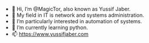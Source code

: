 - 👋 Hi, I’m @MagicTor, also known as Yussif Jaber.
- 💞️ My field in IT is network and systems administration.
- 👀 I’m particularly interested in automation of systems.
- 🌱 I’m currently learning python.
- 📫 https://www.yussifjaber.com

<!---
MagicTor/MagicTor is a ✨ special ✨ repository because its `README.md` (this file) appears on your GitHub profile.
You can click the Preview link to take a look at your changes.
--->
